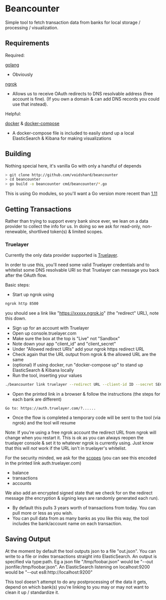 # Beancounter

Simple tool to fetch transaction data from banks for local storage / processing / visualization.


## Requirements

Required:

[golang](https://golang.org/dl/) 
- Obviously

[ngrok](https://ngrok.com/download) 
- Allows us to receive OAuth redirects to DNS resolvable address (free account is fine). (If you own a domain & can add DNS records you could use that instead).

Helpful:

[docker](https://docs.docker.com/get-docker/) & [docker-compose](https://docs.docker.com/compose/install/)
- A docker-compose file is included to easily stand up a local ElasticSearch & Kibana for making visualizations


## Building

Nothing special here, it's vanilla Go with only a handful of depends

```bash
> git clone http://github.com/voidshard/beancounter
> cd beancounter
> go build -o beancounter cmd/beancounter/*.go
```
This is using Go modules, so you'll want a Go version more recent than [1.11](https://blog.golang.org/using-go-modules)


## Getting Transactions

Rather than trying to support every bank since ever, we lean on a data provider to collect the info for us. In doing so we ask for read-only, non-renewable, shortlived token(s) & limited scopes.


### Truelayer

Currently the only data provider supported is [Truelayer](https://truelayer.com/).

In order to use this, you'll need some valid Truelayer credentials and to whitelist some DNS resolvable URI so that Truelayer can message you back after the OAuth flow.


Basic steps:
- Start up ngrok using 
```bash
ngrok http 8500
```
you should see a link like "https://xxxxx.ngrok.io" (the "redirect" URL), note this down.
- Sign up for an account with Truelayer
- Open up console.truelayer.com
- Make sure the box at the top is "Live" not "Sandbox"
- Note down your app "client_id" and "client_secret"
- Under "Allowed redirect URIs" add your ngrok https redirect URL
- Check again that the URL output from ngrok & the allowed URL are the same 
- (optional) If using docker, run "docker-compose up" to stand up ElasticSearch & Kibana locally
- Run the tool, inserting your values
```bash
./beancounter link truelayer --redirect URL --client-id ID --secret SECRET 
```
- Open the printed link in a browser & follow the instructions (the steps for each bank are different)
```
Go to: https://auth.truelayer.com/?......
```
- Once the flow is completed a temporary code will be sent to the tool (via ngrok) and the tool will resume

Note: If you're using a free ngrok account the redirect URL from ngrok will change when you restart it. This is ok as you can always reopen the truelayer console & set it to whatever ngrok is currently using. Just know that this will *not* work if the URL isn't in truelayer's whitelist.

For the security minded, we ask for the [scopes](https://docs.truelayer.com/) (you can see this encoded in the printed link auth.truelayer.com)
- balance
- transactions
- accounts

We also add an encrypted signed state that we check for on the redirect message (the encryption & signing keys are randomly generated each run).


- By default this pulls 3 years worth of transactions from today. You can pull more or less as you wish.
- You can pull data from as many banks as you like this way, the tool includes the bank/account name on each transaction.


## Saving Output

At the moment by default the tool outputs json to a file "out.json". You can write to a file or index transactions straight into ElasticSearch. An output is specified via type:path. Eg a json file "/tmp/foobar.json" would be "--out jsonfile:/tmp/foobar.json". An ElasticSearch listening on localhost:9200 would be "--out es8:http://localhost:9200"

This tool doesn't attempt to do any postprocessing of the data it gets, depend on which bank(s) you're linking to you may or may not want to clean it up / standardize it.

